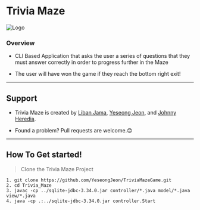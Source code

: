 # Trivia Maze
![Logo](https://i.imgur.com/ISUNVOd.png)                                                                                  

### Overview

- CLI Based Application that asks the user a series of questions that they must answer correctly in order to progress further in the Maze

- The user will have won the game if they reach the bottom right exit!


___

## Support
- Trivia Maze is created by [Liban Jama][liban-jama-github], [Yeseong Jeon][YeseongJeon-github], and [Johnny Heredia][thejaythree-github].

- Found a problem? Pull requests are welcome.😊
___


## How To Get started!

> Clone the Trivia Maze Project

    1. git clone https://github.com/YeseongJeon/TriviaMazeGame.git
    2. cd Trivia_Maze
    3. javac -cp ../sqlite-jdbc-3.34.0.jar controller/*.java model/*.java view/*.java
    4. java -cp .:../sqlite-jdbc-3.34.0.jar controller.Start

[liban-jama-github]: https://github.com/liban-jama
[YeseongJeon-github]: https://github.com/YeseongJeon
[thejaythree-github]: https://github.com/thejaythree
